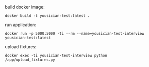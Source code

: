 build docker image:
```
docker build -t yousician-test:latest .
```

run application:
```
docker run -p 5000:5000 -ti --rm --name=yousician-test-interview yousician-test:latest
```

upload fixtures:
```
docker exec -ti yousician-test-interview python /app/upload_fixtures.py
```
